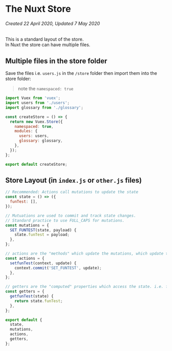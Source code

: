 # The Nuxt Store

###### Created 22 April 2020, Updated 7 May 2020

This is a standard layout of the store.  
In Nuxt the store can have multiple files.

## Multiple files in the store folder

Save the files i.e. `users.js` in the `/store` folder then import them into the store folder:

> note the `namespaced: true`

```javascript
import Vuex from 'vuex';
import users from './users';
import glossary from './glossary';

const createStore = () => {
  return new Vuex.Store({
    namespaced: true,
    modules: {
      users: users,
      glossary: glossary,
    },
  });
};

export default createStore;
```

## Store Layout (in `index.js` or `other.js` files)

```javascript
// Recommended: Actions call mutations to update the state
const state = () => ({
  funTest: [],
});

// Mutuations are used to commit and track state changes.
// Standard practice to use FULL_CAPS for mutations.
const mutations = {
  SET_FUNTEST(state, payload) {
    state.funTest = payload;
  },
};

// actions are the "methods" which update the mutations, which update the state
const actions = {
  setfunTest(context, update) {
    context.commit('SET_FUNTEST', update);
  },
};

// getters are the "computed" properties which access the state. i.e. filter retrieve
const getters = {
  getfunTest(state) {
    return state.funTest;
  },
};

export default {
  state,
  mutations,
  actions,
  getters,
};
```
